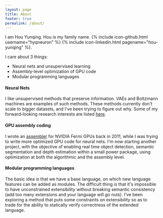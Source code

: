 ```yaml
---
layout: page
title: About
footer: true
permalink: /about/
---
```


I am Hou Yunqing. Hou is my family name.
{% include icon-github.html username="hyqneuron" %} {% include icon-linkedin.html pagename="hou-yunqing" %}. 

I care about 3 things:

- Neural nets and unsupervised learning
- Assembly-level optimization of GPU code
- Modular programming languages


#### Neural Nets

I like unsupervised methods that preserve information. VAEs and Boltzmann machines are examples of such methods. These
methods currently don't scale to bigger datasets, and I've been trying to figure out why. Some of my forward-looking
research interests are listed [here](/direction).

#### GPU assembly coding

I wrote an [assembler](http://code.google.com/p/asfermi) for NVIDIA Fermi GPUs back in 2011, while I was trying to write
more optimized GPU code for neural nets. I'm now starting another project, with the objective of enabling real time
object detection, semantic segmentation and depth estimation within a small power package, using optimization at both
the algorithmic and the assembly level.

#### Modular programming languages

The basic idea is that we have a base language, on which new language features can be added as modules. The difficult
thing is that it's impossible to have unconstrained extensibility without breaking semantic consistency (add too many
extensions and your language will go nuts). I've been exploring a method that puts some constraints on extensibility so
as to trade for the ability to statically verify correctness of the extended language.

